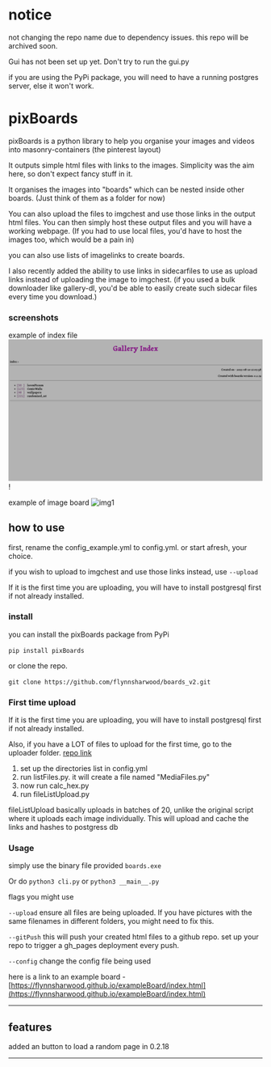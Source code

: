 # notice

not changing the repo name due to dependency issues. this repo will be archived soon.

Gui has not been set up yet. Don't try to run the gui.py

if you are using the PyPi package, you will need to have a running postgres server, else it won't work.

# pixBoards

pixBoards is a python library to help you organise your images and videos into masonry-containers (the pinterest layout)

It outputs simple html files with links to the images. Simplicity was the aim here, so don't expect fancy stuff in it.

It organises the images into "boards" which can be nested inside other boards. (Just think of them as a folder for now)

You can also upload the files to imgchest and use those links in the output html files. You can then simply host these output files and you will have a working webpage. (If you had to use local files, you'd have to host the images too, which would be a pain in)

you can also use lists of imagelinks to create boards.

I also recently added the ability to use links in sidecarfiles to use as upload links instead of uploading the image to imgchest. (if you used a bulk downloader like gallery-dl, you'd be able to easily create such sidecar files every time you download.)

### screenshots

example of index file
![index](meta/index.png)!

example of image board
![img1](meta/imageBoard.png)

## how to use 

first, rename the config_example.yml to config.yml. or start afresh, your choice.

if you wish to upload to imgchest and use those links instead, use `--upload`

If it is the first time you are uploading, you will have to install postgresql first if not already installed. 


### install

you can install the pixBoards package from PyPi

`pip install pixBoards`

or clone the repo.

`git clone https://github.com/flynnsharwood/boards_v2.git`

### First time upload
If it is the first time you are uploading, you will have to install postgresql first if not already installed. 

Also, if you have a LOT of files to upload for the first time, go to the uploader folder. [repo link](https://github.com/flynnsharwood/imgUploader)

1. set up the directories list in config.yml
1. run listFiles.py. it will create a file named "MediaFiles.py"
2. now run calc_hex.py
3. run fileListUpload.py

fileListUpload basically uploads in batches of 20, unlike the original script where it uploads each image individually. This will upload and cache the links and hashes to postgress db

### Usage
simply use the binary file provided `boards.exe` 

Or do `python3 cli.py` or `python3 __main__.py`

flags you might use

`--upload` ensure all files are being uploaded. If you have pictures with the same filenames in different folders, you might need to fix this.

`--gitPush` this will push your created html files to a github repo. set up your repo to trigger a gh_pages deployment every push.

`--config` change the config file being used


here is a link to an example board - [https://flynnsharwood.github.io/exampleBoard/index.html](https://flynnsharwood.github.io/exampleBoard/index.html) 

---
## features

added an button to load a random page in 0.2.18


---

